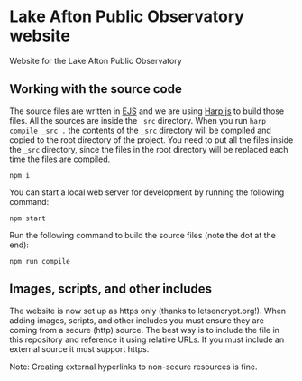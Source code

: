 # Lake Afton Public Observatory website
Website for the Lake Afton Public Observatory

## Working with the source code
The source files are written in [EJS](http://ejs.co/) and we are using [Harp.js](https://harpjs.com/) to build those files.
All the sources are inside the `_src` directory. When you run `harp compile _src .` the contents of the `_src` directory will be compiled and copied to the root directory of the project.
You need to put all the files inside the `_src` directory, since the files in the root directory will be replaced each time the files are compiled.

`npm i`

You can start a local web server for development by running the following command:

```
npm start
```

Run the following command to build the source files (note the dot at the end):

```
npm run compile
```

## Images, scripts, and other includes
The website is now set up as https only (thanks to letsencrypt.org!). When adding images, scripts, and other includes you must ensure they are coming from a secure (http) source. The best way is to include the file in this repository and reference it using relative URLs. If you must include an external source it must support https.

Note: Creating external hyperlinks to non-secure resources is fine.
